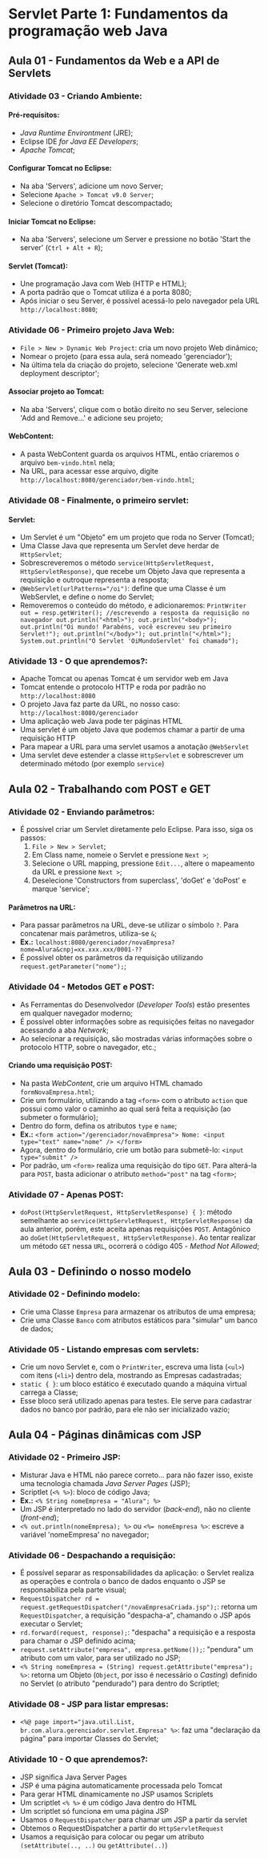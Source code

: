 # Servlet Parte 1: Fundamentos da programação web Java

## Aula 01 - Fundamentos da Web e a API de Servlets

### Atividade 03 - Criando Ambiente:

#### Pré-requisitos:

- *Java Runtime Environtment* (JRE);
- Eclipse IDE *for Java EE Developers*;
- *Apache Tomcat*;

#### Configurar Tomcat no Eclipse:

- Na aba 'Servers', adicione um novo Server;
- Selecione `Apache > Tomcat v9.0 Server`;
- Selecione o diretório Tomcat descompactado;

#### Iniciar Tomcat no Eclipse:

- Na aba 'Servers', selecione um Server e pressione no botão 'Start the server' (`Ctrl + Alt + R`);

#### Servlet (Tomcat):

- Une programação Java com Web (HTTP e HTML);
- A porta padrão que o Tomcat utiliza é a porta 8080;
- Após iniciar o seu Server, é possível acessá-lo pelo navegador pela URL `http://localhost:8080`;

### Atividade 06 - Primeiro projeto Java Web:

- `File > New > Dynamic Web Project`: cria um novo projeto Web dinâmico;
- Nomear o projeto (para essa aula, será nomeado 'gerenciador');
- Na última tela da criação do projeto, selecione 'Generate web.xml deployment descriptor';

#### Associar projeto ao Tomcat:

- Na aba 'Servers', clique com o botão direito no seu Server, selecione 'Add and Remove...' e adicione seu projeto;

#### WebContent:

- A pasta WebContent guarda os arquivos HTML, então criaremos o arquivo `bem-vindo.html` nela;
- Na URL, para acessar esse arquivo, digite `http://localhost:8080/gerenciador/bem-vindo.html`;

### Atividade 08 - Finalmente, o primeiro servlet:

#### Servlet:

- Um Servlet é um "Objeto" em um projeto que roda no Server (Tomcat);
- Uma Classe Java que representa um Servlet deve herdar de `HttpServlet`;
- Sobrescreveremos o método `service(HttpServletRequest, HttpServletResponse)`, que recebe um Objeto Java que representa a requisição e outroque representa a resposta;
- `@WebServlet(urlPatterns="/oi")`: define que uma Classe é um WebServlet, e define o nome do Servlet;
- Removeremos o conteúdo do método, e adicionaremos:
`PrintWriter out = resp.getWriter(); //escrevendo a resposta da requisição no navegador
out.println("<html>");
out.println("<body>");
out.println("Oi mundo! Parabéns, você escreveu seu primeiro Servlet!");
out.println("</body>");
out.println("</html>");
System.out.println("O Servlet 'OiMundoServlet' foi chamado");`

### Atividade 13 - O que aprendemos?:

- Apache Tomcat ou apenas Tomcat é um servidor web em Java
- Tomcat entende o protocolo HTTP e roda por padrão no `http://localhost:8080`
- O projeto Java faz parte da URL, no nosso caso: `http://localhost:8080/gerenciador`
- Uma aplicação web Java pode ter páginas HTML
- Uma servlet é um objeto Java que podemos chamar a partir de uma requisição HTTP
- Para mapear a URL para uma servlet usamos a anotação `@WebServlet`
- Uma servlet deve estender a classe `HttpServlet` e sobrescrever um determinado método (por exemplo `service`)


## Aula 02 - Trabalhando com POST e GET

### Atividade 02 - Enviando parâmetros:

- É possível criar um Servlet diretamente pelo Eclipse. Para isso, siga os passos:
  1. `File > New > Servlet`;
  2. Em Class name, nomeie o Servlet e pressione `Next >`;
  3. Selecione o URL mapping, pressione `Edit...`, altere o mapeamento da URL e pressione `Next >`;
  4. Deselecione 'Constructors from superclass', 'doGet' e 'doPost' e marque 'service';

#### Parâmetros na URL:

- Para passar parâmetros na URL, deve-se utilizar o símbolo `?`. Para concatenar mais parâmetros, utiliza-se `&`;
- **Ex.:** `localhost:8080/gerenciador/novaEmpresa?nome=Alura&cnpj=xx.xxx.xxx/0001-??`
- É possível obter os parâmetros da requisição utilizando `request.getParameter("nome");`;

### Atividade 04 - Metodos GET e POST:

- As Ferramentas do Desenvolvedor (*Developer Tools*) estão presentes em qualquer navegador moderno;
- É possível obter informações sobre as requisições feitas no navegador acessando a aba *Network*;
- Ao selecionar a requisição, são mostradas várias informações sobre o protocolo HTTP, sobre o navegador, etc.;

#### Criando uma requisição POST:

- Na pasta *WebContent*, crie um arquivo HTML chamado `formNovaEmpresa.html`;
- Crie um formulário, utilizando a tag `<form>` com o atributo `action` que possui como valor o caminho ao qual será feita a requisição (ao submeter o formulário);
- Dentro do form, defina os atributos `type` e `name`;
- **Ex.:** `<form action="/gerenciador/novaEmpresa"> Nome: <input type="text" name="nome" /> </form>`
- Agora, dentro do formulário, crie um botão para submetê-lo: `<input type="submit" />`
- Por padrão, um `<form>` realiza uma requisição do tipo `GET`. Para alterá-la para `POST`, basta adicionar o atributo `method="post"` na tag `<form>`;

### Atividade 07 - Apenas POST:

- `doPost(HttpServletRequest, HttpServletResponse) { }`: método semelhante ao `service(HttpServletRequest, HttpServletResponse)` da aula anterior, porém, este aceita apenas requisições `POST`. Antagônico ao `doGet(HttpServletRequest, HttpServletResponse)`. Ao tentar realizar um método `GET` nessa `URL`, ocorrerá o código 405 - *Method Not Allowed*;


## Aula 03 - Definindo o nosso modelo

### Atividade 02 - Definindo modelo:

- Crie uma Classe `Empresa` para armazenar os atributos de uma empresa;
- Crie uma Classe `Banco` com atributos estáticos para "simular" um banco de dados;

### Atividade 05 - Listando empresas com servlets:

- Crie um novo Servlet e, com o `PrintWriter`, escreva uma lista (`<ul>`) com itens (`<li>`) dentro dela, mostrando as Empresas cadastradas;
- `static { }`: um bloco estático é executado quando a máquina virtual carrega a Classe;
- Esse bloco será utilizado apenas para testes. Ele serve para cadastrar dados no banco por padrão, para ele não ser inicializado vazio;


## Aula 04 - Páginas dinâmicas com JSP

### Atividade 02 - Primeiro JSP:

- Misturar Java e HTML não parece correto... para não fazer isso, existe uma tecnologia chamada *Java Server Pages* (JSP);
- Scriptlet (`<% %>`): bloco de código Java;
- **Ex.:** `<% String nomeEmpresa = "Alura"; %>`
- Um JSP é interpretado no lado do servidor (*back-end*), não no cliente (*front-end*);
- `<% out.println(nomeEmpresa); %>` ou `<%= nomeEmpresa %>`: escreve a variável 'nomeEmpresa' no navegador;

### Atividade 06 - Despachando a requisição:

- É possível separar as responsabilidades da aplicação: o Servlet realiza as operações e controla o banco de dados enquanto o JSP se responsabiliza pela parte visual;
- `RequestDispatcher rd = request.getRequestDispatcher("/novaEmpresaCriada.jsp");`: retorna um `RequestDispatcher`, a requisição "despacha-a", chamando o JSP após executar o Servlet;
- `rd.forward(request, response);`: "despacha" a requisição e a resposta para chamar o JSP definido acima;
- `request.setAttribute("empresa", empresa.getNome());`: "pendura" um atributo com um valor, para ser utilizado no JSP;
- `<% String nomeEmpresa = (String) request.getAttribute("empresa"); %>`: retorna um Objeto (`Object`, por isso é necessário o *Casting*) definido no Servlet (o atributo "pendurado") para dentro do Scriptlet;

### Atividade 08 - JSP para listar empresas:

- `<%@ page import="java.util.List, br.com.alura.gerenciador.servlet.Empresa" %>`: faz uma "declaração da página" para importar Classes do Servlet;

### Atividade 10 - O que aprendemos?:

- JSP significa Java Server Pages
- JSP é uma página automaticamente processada pelo Tomcat
- Para gerar HTML dinamicamente no JSP usamos Scriplets
- Um scriptlet `<% %>` é um código Java dentro do HTML
- Um scriptlet só funciona em uma página JSP
- Usamos o `RequestDispatcher` para chamar um JSP a partir da servlet
- Obtemos o RequestDispatcher a partir do `HttpServletRequest`
- Usamos a requisição para colocar ou pegar um atributo `(setAttribute(.., ..)` ou `getAttribute(..)`)
